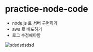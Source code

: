 # practice-node-code


- node.js 로 서버 구현하기
- aws 로 배포하기
- 로그 수정해야함

  

![sdsdsdsdsd](https://github.com/oooo91/practice-node-code/assets/74234719/0287ac96-4afc-40c9-98fe-5f7656d0c531)
